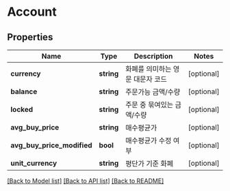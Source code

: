 # Account

## Properties
Name | Type | Description | Notes
------------ | ------------- | ------------- | -------------
**currency** | **string** | 화폐를 의미하는 영문 대문자 코드 | [optional] 
**balance** | **string** | 주문가능 금액/수량 | [optional] 
**locked** | **string** | 주문 중 묶여있는 금액/수량 | [optional] 
**avg_buy_price** | **string** | 매수평균가 | [optional] 
**avg_buy_price_modified** | **bool** | 매수평균가 수정 여부 | [optional] 
**unit_currency** | **string** | 평단가 기준 화폐 | [optional] 

[[Back to Model list]](../README.md#documentation-for-models) [[Back to API list]](../README.md#documentation-for-api-endpoints) [[Back to README]](../README.md)


